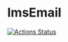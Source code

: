 # ImsEmail

[![Actions Status](https://github.com/ArthurFreitas/ims_email/workflows/Elixir%20CI/badge.svg)](https://github.com/ArthurFreitas/ims_email/actions)